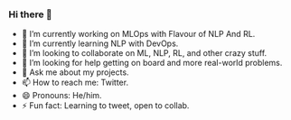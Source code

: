 ### Hi there 👋
- 🔭 I’m currently working on MLOps with Flavour of NLP And RL.
- 🌱 I’m currently learning NLP with DevOps.
- 👯 I’m looking to collaborate on ML, NLP, RL, and other crazy stuff.
- 🤔 I’m looking for help getting on board and more real-world problems.
- 💬 Ask me about my projects.
- 📫 How to reach me: Twitter.
- 😄 Pronouns: He/him.
- ⚡ Fun fact: Learning to tweet, open to collab.
